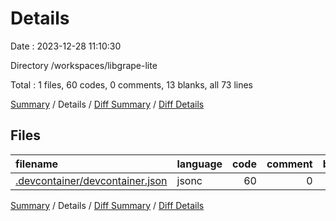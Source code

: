 # Details

Date : 2023-12-28 11:10:30

Directory /workspaces/libgrape-lite

Total : 1 files,  60 codes, 0 comments, 13 blanks, all 73 lines

[Summary](results.md) / Details / [Diff Summary](diff.md) / [Diff Details](diff-details.md)

## Files
| filename | language | code | comment | blank | total |
| :--- | :--- | ---: | ---: | ---: | ---: |
| [.devcontainer/devcontainer.json](/.devcontainer/devcontainer.json) | jsonc | 60 | 0 | 13 | 73 |

[Summary](results.md) / Details / [Diff Summary](diff.md) / [Diff Details](diff-details.md)
